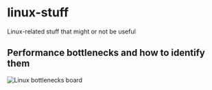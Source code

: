 # linux-stuff
Linux-related stuff that might or not be useful


## Performance bottlenecks and how to identify them

![Linux bottlenecks board]("https://raw.githubusercontent.com/jdelvecchio/linux-stuff/master/linux-bottlenecks.jpg")
